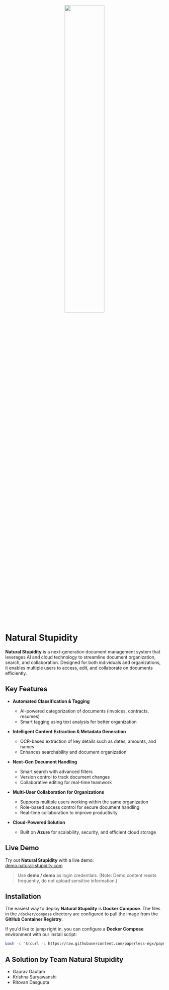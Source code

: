 <p align="center">
  <picture>
    <source media="(prefers-color-scheme: dark)" srcset="https://github.com/paperless-ngx/paperless-ngx/blob/main/resources/logo/web/png/White%20logo%20-%20no%20background.png" width="50%">
    <source media="(prefers-color-scheme: light)" srcset="https://github.com/paperless-ngx/paperless-ngx/raw/main/resources/logo/web/png/Black%20logo%20-%20no%20background.png" width="50%">
    <img src="https://github.com/paperless-ngx/paperless-ngx/raw/main/resources/logo/web/png/Black%20logo%20-%20no%20background.png" width="50%">
  </picture>
</p>

<!-- omit in toc -->

# Natural Stupidity  

**Natural Stupidity** is a next-generation document management system that leverages AI and cloud technology to streamline document organization, search, and collaboration. Designed for both individuals and organizations, it enables multiple users to access, edit, and collaborate on documents efficiently.  

## Key Features  
- **Automated Classification & Tagging**  
  - AI-powered categorization of documents (invoices, contracts, resumes)  
  - Smart tagging using text analysis for better organization  

- **Intelligent Content Extraction & Metadata Generation**  
  - OCR-based extraction of key details such as dates, amounts, and names  
  - Enhances searchability and document organization  

- **Next-Gen Document Handling**  
  - Smart search with advanced filters  
  - Version control to track document changes  
  - Collaborative editing for real-time teamwork  

- **Multi-User Collaboration for Organizations**  
  - Supports multiple users working within the same organization  
  - Role-based access control for secure document handling  
  - Real-time collaboration to improve productivity  

- **Cloud-Powered Solution**  
  - Built on **Azure** for scalability, security, and efficient cloud storage  

## Live Demo  
Try out **Natural Stupidity** with a live demo:  
[demo.natural-stupidity.com](https://demo.natural-stupidity.com)  
> Use **demo / demo** as login credentials. (Note: Demo content resets frequently, do not upload sensitive information.)  

## Installation  
The easiest way to deploy **Natural Stupidity** is **Docker Compose**. The files in the `/docker/compose` directory are configured to pull the image from the **GitHub Container Registry**.  

If you'd like to jump right in, you can configure a **Docker Compose** environment with our install script:  

```bash
bash -c "$(curl -L https://raw.githubusercontent.com/paperless-ngx/paperless-ngx/main/install-paperless-ngx.sh)"
```

## A Solution by Team Natural Stupidity
- Gaurav Gautam
- Krishna Suryawanshi
- Ritovan Dasgupta
